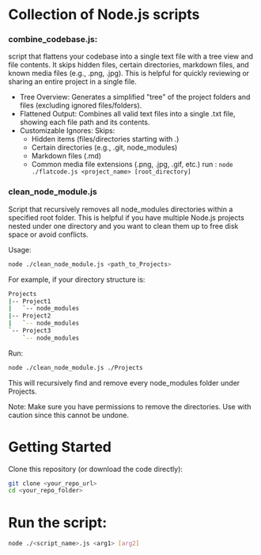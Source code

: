 # Collection of Node.js scripts

### combine_codebase.js: 

script that flattens your codebase into a single text file with a tree view and file contents. It skips hidden files, certain directories, markdown files, and known media files (e.g., .png, .jpg). This is helpful for quickly reviewing or sharing an entire project in a single file.
- Tree Overview: Generates a simplified "tree" of the project folders and files (excluding ignored files/folders).
- Flattened Output: Combines all valid text files into a single .txt file, showing each file path and its contents.
- Customizable Ignores: Skips:
    - Hidden items (files/directories starting with .)
    - Certain directories (e.g., .git, node_modules)
    - Markdown files (.md)
    - Common media file extensions (.png, .jpg, .gif, etc.)
run : `node ./flatcode.js <project_name> [root_directory]`

### clean_node_module.js
Script that recursively removes all node_modules directories within a specified root folder. This is helpful if you have multiple Node.js projects nested under one directory and you want to clean them up to free disk space or avoid conflicts.

Usage:

```bash
node ./clean_node_module.js <path_to_Projects>
```
For example, if your directory structure is:


```bash
Projects
|-- Project1
|   `-- node_modules
|-- Project2
|   `-- node_modules
`-- Project3
    `-- node_modules
```

Run:

```bash
node ./clean_node_module.js ./Projects
```
This will recursively find and remove every node_modules folder under Projects.

Note: Make sure you have permissions to remove the directories. Use with caution since this cannot be undone.


# Getting Started
Clone this repository (or download the code directly):
```bash
git clone <your_repo_url>
cd <your_repo_folder>
```

# Run the script:

```bash
node ./<script_name>.js <arg1> [arg2]
```